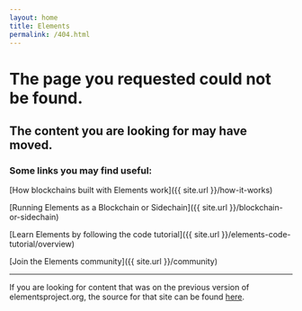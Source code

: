 ```yaml
---
layout: home
title: Elements
permalink: /404.html
---
```

# The page you requested could not be found.

## The content you are looking for may have moved.

### Some links you may find useful:

[How blockchains built with Elements work]({{ site.url }}/how-it-works)

[Running Elements as a Blockchain or Sidechain]({{ site.url }}/blockchain-or-sidechain)

[Learn Elements by following the code tutorial]({{ site.url }}/elements-code-tutorial/overview)

[Join the Elements community]({{ site.url }}/community)

* * * 

If you are looking for content that was on the previous version of elementsproject.org, the source for that site can be found [here](https://github.com/ElementsProject/elementsproject.org).
